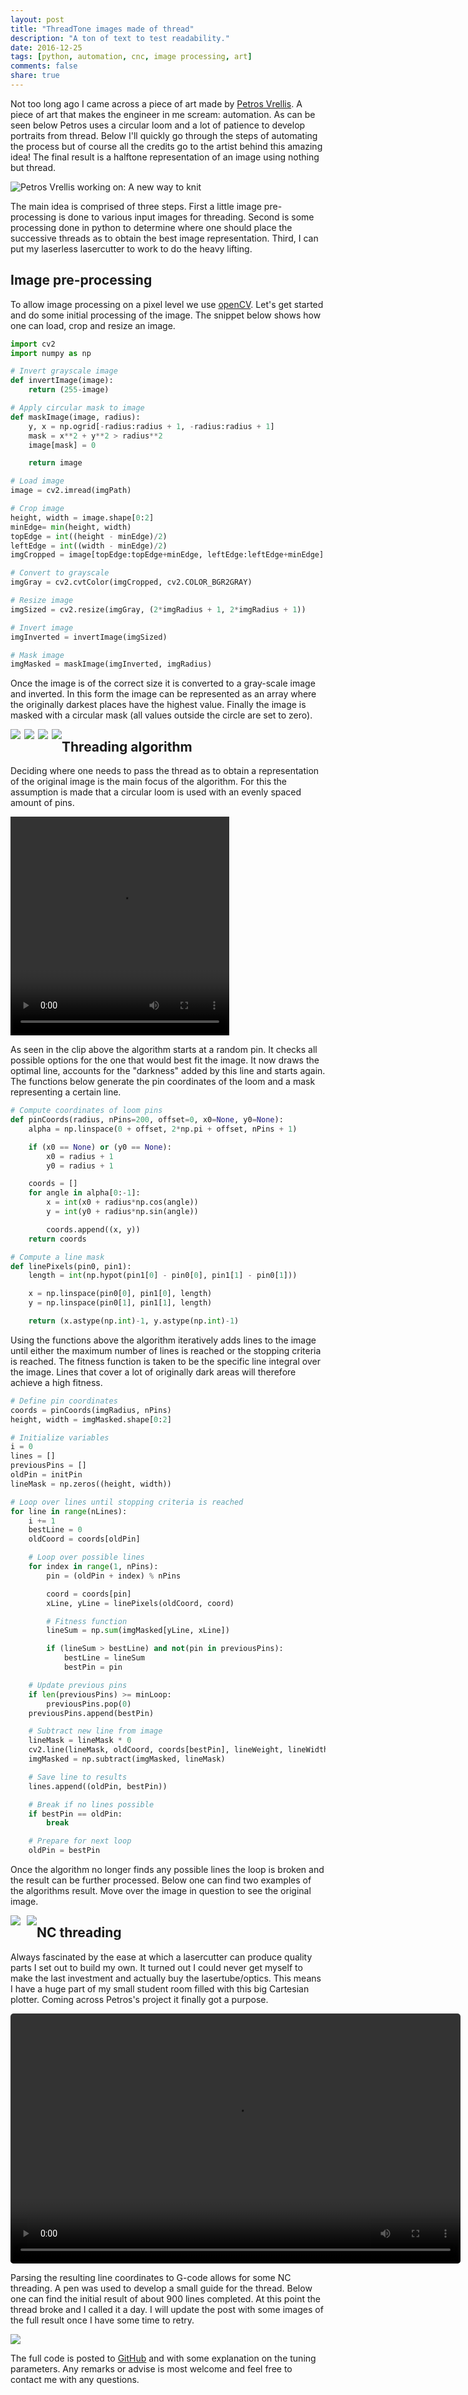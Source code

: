 ```yaml
---
layout: post
title: "ThreadTone images made of thread"
description: "A ton of text to test readability."
date: 2016-12-25
tags: [python, automation, cnc, image processing, art]
comments: false
share: true
---
```


Not too long ago I came across a piece of art made by [Petros Vrellis](http://artof01.com/vrellis/index.html). A piece of art that makes the engineer in me scream: automation. As can be seen below Petros uses a circular loom and a lot of patience to develop portraits from thread. Below I'll quickly go through the steps of automating the process but of course all the credits go to the artist behind this amazing idea! The final result is a halftone representation of an image using nothing but thread.

![Petros Vrellis working on: A new way to knit](/assets/threadTone/PetrosVrellis.png "A new way to knit")

The main idea is comprised of three steps. First a little image pre-processing is done to various input images for threading. Second is some processing done in python to determine where one should place the successive threads as to obtain the best image representation. Third, I can put my laserless lasercutter to work to do the heavy lifting.


## Image pre-processing

To allow image processing on a pixel level we use [openCV](http://opencv.org/). Let's get started and do some initial processing of the image. The snippet below shows how one can load, crop and resize an image.

```python
import cv2
import numpy as np

# Invert grayscale image
def invertImage(image):
    return (255-image)

# Apply circular mask to image
def maskImage(image, radius):
    y, x = np.ogrid[-radius:radius + 1, -radius:radius + 1]
    mask = x**2 + y**2 > radius**2
    image[mask] = 0

    return image

# Load image
image = cv2.imread(imgPath)

# Crop image
height, width = image.shape[0:2]
minEdge= min(height, width)
topEdge = int((height - minEdge)/2)
leftEdge = int((width - minEdge)/2)
imgCropped = image[topEdge:topEdge+minEdge, leftEdge:leftEdge+minEdge]

# Convert to grayscale
imgGray = cv2.cvtColor(imgCropped, cv2.COLOR_BGR2GRAY)

# Resize image
imgSized = cv2.resize(imgGray, (2*imgRadius + 1, 2*imgRadius + 1)) 

# Invert image
imgInverted = invertImage(imgSized)

# Mask image
imgMasked = maskImage(imgInverted, imgRadius)
```

Once the image is of the correct size it is converted to a gray-scale image and inverted. In this form the image can be represented as an array where the originally darkest places have the highest value. Finally the image is masked with a circular mask (all values outside the circle are set to zero).

<img style="float:left; margin-right: 6px;" src="/assets/threadTone/cropped.png">
<img style="float:left; margin-right: 6px;" src="/assets/threadTone/gray.png">
<img style="float:left; margin-right: 6px;" src="/assets/threadTone/inverted.png">
<img style="float:left;" src="/assets/threadTone/masked.png">


## Threading algorithm

Deciding where one needs to pass the thread as to obtain a representation of the original image is the main focus of the algorithm. For this the assumption is made that a circular loom is used with an evenly spaced amount of pins. 

<video width="350" height="350" autoplay loop>
  <source src="/assets/threadTone/algo.mp4" type="video/mp4">
</video>

As seen in the clip above the algorithm starts at a random pin. It checks all possible options for the one that would best fit the image. It now draws the optimal line, accounts for the "darkness" added by this line and starts again. The functions below generate the pin coordinates of the loom and a mask representing a certain line.

```python
# Compute coordinates of loom pins
def pinCoords(radius, nPins=200, offset=0, x0=None, y0=None):
    alpha = np.linspace(0 + offset, 2*np.pi + offset, nPins + 1)

    if (x0 == None) or (y0 == None):
        x0 = radius + 1
        y0 = radius + 1

    coords = []
    for angle in alpha[0:-1]:
        x = int(x0 + radius*np.cos(angle))
        y = int(y0 + radius*np.sin(angle))

        coords.append((x, y))
    return coords

# Compute a line mask
def linePixels(pin0, pin1):
    length = int(np.hypot(pin1[0] - pin0[0], pin1[1] - pin0[1]))

    x = np.linspace(pin0[0], pin1[0], length)
    y = np.linspace(pin0[1], pin1[1], length)

    return (x.astype(np.int)-1, y.astype(np.int)-1)
```

Using the functions above the algorithm iteratively adds lines to the image until either the maximum number of lines is reached or the stopping criteria is reached. The fitness function is taken to be the specific line integral over the image. Lines that cover a lot of originally dark areas will therefore achieve a high fitness. 

```python
# Define pin coordinates
coords = pinCoords(imgRadius, nPins)
height, width = imgMasked.shape[0:2]

# Initialize variables
i = 0
lines = []
previousPins = []
oldPin = initPin
lineMask = np.zeros((height, width))

# Loop over lines until stopping criteria is reached
for line in range(nLines):
    i += 1
    bestLine = 0
    oldCoord = coords[oldPin]

    # Loop over possible lines
    for index in range(1, nPins):
        pin = (oldPin + index) % nPins

        coord = coords[pin]
        xLine, yLine = linePixels(oldCoord, coord)

        # Fitness function
        lineSum = np.sum(imgMasked[yLine, xLine])

        if (lineSum > bestLine) and not(pin in previousPins):
            bestLine = lineSum
            bestPin = pin

    # Update previous pins
    if len(previousPins) >= minLoop:
        previousPins.pop(0)
    previousPins.append(bestPin)

    # Subtract new line from image
    lineMask = lineMask * 0
    cv2.line(lineMask, oldCoord, coords[bestPin], lineWeight, lineWidth)
    imgMasked = np.subtract(imgMasked, lineMask)

    # Save line to results
    lines.append((oldPin, bestPin))

    # Break if no lines possible
    if bestPin == oldPin:
        break

    # Prepare for next loop
    oldPin = bestPin
```

Once the algorithm no longer finds any possible lines the loop is broken and the result can be further processed. Below one can find two examples of the algorithms result. Move over the image in question to see the original image.

<img style="float: left; margin-right: 10px;" src='/assets/threadTone/angelineThreaded.png' onmouseover="this.src='/assets/threadTone/angelina.png';" onmouseout="this.src='/assets/threadTone/angelineThreaded.png';" />

<img style="float: left;" src='/assets/threadTone/poetinThreaded.png' onmouseover="this.src='/assets/threadTone/poetin.png';" onmouseout="this.src='/assets/threadTone/poetinThreaded.png';" />


## NC threading

Always fascinated by the ease at which a lasercutter can produce quality parts I set out to build my own. It turned out I could never get myself to make the last investment and actually buy the lasertube/optics. This means I have a huge part of my small student room filled with this big Cartesian plotter. Coming across Petros's project it finally got a purpose.

<video style="border-radius: 5px;" width="720" height="400" autoplay loop>
  <source src="/assets/threadTone/cnc.mp4" type="video/mp4">
</video>

Parsing the resulting line coordinates to G-code allows for some NC threading. A pen was used to develop a small guide for the thread. Below one can find the initial result of about 900 lines completed. At this point the thread broke and I called it a day. I will update the post with some images of the full result once I have some time to retry.

<img style="" src="/assets/threadTone/threaded.png">

The full code is posted to [GitHub](https://github.com/theveloped/ThreadTone) and with some explanation on the tuning parameters. Any remarks or advise is most welcome and feel free to contact me with any questions. 